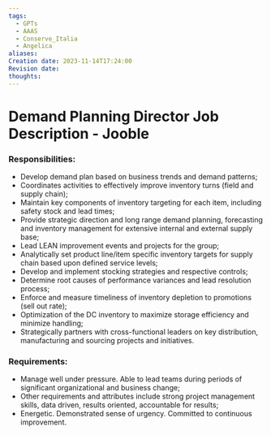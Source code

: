 ```yaml
---
tags:
  - GPTs
  - AAAS
  - Conserve_Italia
  - Angelica
aliases: 
Creation date: 2023-11-14T17:24:00
Revision date: 
thoughts:
---
```

# Demand Planning Director Job Description - Jooble
### Responsibilities:

-   Develop demand plan based on business trends and demand patterns;
-   Coordinates activities to effectively improve inventory turns (field and supply chain);
-   Maintain key components of inventory targeting for each item, including safety stock and lead times;
-   Provide strategic direction and long range demand planning, forecasting and inventory management for extensive internal and external supply base;
-   Lead LEAN improvement events and projects for the group;
-   Analytically set product line/item specific inventory targets for supply chain based upon defined service levels;
-   Develop and implement stocking strategies and respective controls;
-   Determine root causes of performance variances and lead resolution process;
-   Enforce and measure timeliness of inventory depletion to promotions (sell out rate);
-   Optimization of the DC inventory to maximize storage efficiency and minimize handling;
-   Strategically partners with cross-functional leaders on key distribution, manufacturing and sourcing projects and initiatives.

### Requirements:

-   Manage well under pressure. Able to lead teams during periods of significant organizational and business change;
-   Other requirements and attributes include strong project management skills, data driven, results oriented, accountable for results;
-   Energetic. Demonstrated sense of urgency. Committed to continuous improvement.